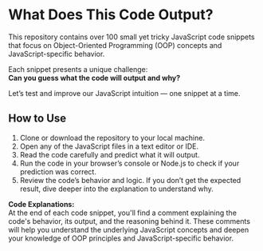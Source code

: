 # What Does This Code Output?

This repository contains over 100 small yet tricky JavaScript code snippets that focus on Object-Oriented Programming (OOP) concepts and JavaScript-specific behavior.

Each snippet presents a unique challenge:  
**Can you guess what the code will output and why?**  

Let’s test and improve our JavaScript intuition — one snippet at a time.

## How to Use

1. Clone or download the repository to your local machine.
2. Open any of the JavaScript files in a text editor or IDE.
3. Read the code carefully and predict what it will output.
4. Run the code in your browser’s console or Node.js to check if your prediction was correct.
5. Review the code’s behavior and logic. If you don’t get the expected result, dive deeper into the explanation to understand why.

**Code Explanations:**  
At the end of each code snippet, you'll find a comment explaining the code's behavior, its output, and the reasoning behind it. 
These comments will help you understand the underlying JavaScript concepts and deepen your knowledge of OOP principles and JavaScript-specific behavior.
